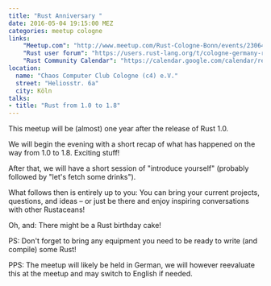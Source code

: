 ```yaml
---
title: "Rust Anniversary "
date: 2016-05-04 19:15:00 MEZ
categories: meetup cologne
links:
    "Meetup.com": "http://www.meetup.com/Rust-Cologne-Bonn/events/230641335/"
    "Rust user forum": "https://users.rust-lang.org/t/cologne-germany-rust-anniversary-meetup-on-2016-05-04/5572"
    "Rust Community Calendar": "https://calendar.google.com/calendar/render?eid=cWllajY1NzBqZTNiMm0yYWlkanAxa21qNmsgYXBkOXZtYmMyMmVnZW5tdHU1bDZjNWpiZmNAZw&ctz=America/Los_Angeles&sf=true&output=xml#eventpage_6"
location:
  name: "Chaos Computer Club Cologne (c4) e.V."
  street: "Heliosstr. 6a"
  city: Köln
talks:
- title: "Rust from 1.0 to 1.8"
---
```

This meetup will be (almost) one year after the release of Rust 1.0.

We will begin the evening with a short recap of what has happened on the way from 1.0 to 1.8. Exciting stuff!

After that, we will have a short session of "introduce yourself" (probably followed by "let's fetch some drinks").

What follows then is entirely up to you: You can bring your current projects, questions, and ideas – or just be there and enjoy inspiring conversations with other Rustaceans!

Oh, and: There might be a Rust birthday cake!

PS: Don't forget to bring any equipment you need to be ready to write (and compile) some Rust!

PPS: The meetup will likely be held in German, we will however reevaluate this at the meetup and may switch to English if needed.
